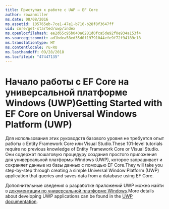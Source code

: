 ```yaml
---
title: Приступая к работе с UWP — EF Core
author: rowanmiller
ms.date: 08/08/2016
ms.assetid: 105765eb-7ce1-47e1-b716-b28f8f3647ff
uid: core/get-started/uwp/index
ms.openlocfilehash: ee2d65c95b040a6281d0fca5de92f0e934a153f4
ms.sourcegitcommit: ad1bdea58ed35d0f19791044efe9f72f94189c18
ms.translationtype: HT
ms.contentlocale: ru-RU
ms.lasthandoff: 09/28/2018
ms.locfileid: "47447135"
---
```

# <a name="getting-started-with-ef-core-on-universal-windows-platform-uwp"></a><span data-ttu-id="075c2-102">Начало работы с EF Core на универсальной платформе Windows (UWP)</span><span class="sxs-lookup"><span data-stu-id="075c2-102">Getting Started with EF Core on Universal Windows Platform (UWP)</span></span>

<span data-ttu-id="075c2-103">Для использования этих руководств базового уровня не требуется опыт работы с Entity Framework Core или Visual Studio.</span><span class="sxs-lookup"><span data-stu-id="075c2-103">These 101-level tutorials require no previous knowledge of Entity Framework Core or Visual Studio.</span></span> <span data-ttu-id="075c2-104">Они содержат пошаговую процедуру создания простого приложения для универсальной платформы Windows (UWP), которое запрашивает и сохраняет данные из базы данных с помощью EF Core.</span><span class="sxs-lookup"><span data-stu-id="075c2-104">They will take you step-by-step through creating a simple Universal Window Platform (UWP) application that queries and saves data from a database using EF Core.</span></span>

<span data-ttu-id="075c2-105">Дополнительные сведения о разработке приложений UWP можно найти в [документации по универсальной платформе Windows](https://docs.microsoft.com/windows/uwp/develop/).</span><span class="sxs-lookup"><span data-stu-id="075c2-105">More details about developing UWP applications can be found in the [UWP documentation](https://docs.microsoft.com/windows/uwp/develop/).</span></span>
